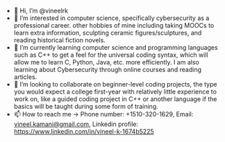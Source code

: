- 👋 Hi, I’m @vineelrk
- 👀 I’m interested in computer science, specifically cybersecurity as a professional career. other hobbies of mine including taking MOOCs to learn extra information, sculpting ceramic figures/sculptures, and reading historical fiction novels.
- 🌱 I’m currently learning computer science and programming languages such as C++ to get a feel for the universal coding syntax, which will allow me to learn C, Python, Java, etc. more efficiently. I am also learning about Cybersecurity through online courses and reading articles.
- 💞️ I’m looking to collaborate on beginner-level coding projects, the type you would expect a college first-year with relatively little experience to work on, like a guided coding project in C++ or another language if the basics will be taught during some form of training.
- 📫 How to reach me -> Phone number: +1510-320-1629, Email: vineel.kamani@gmail.com, Linkedin profile: https://www.linkedin.com/in/vineel-k-1674b5225
<!---
vineelrk/vineelrk is a ✨ special ✨ repository because its `README.md` (this file) appears on your GitHub profile.
You can click the Preview link to take a look at your changes.
--->
